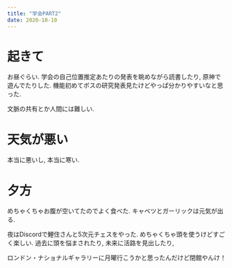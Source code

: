 ```yaml
---
title: "学会PART2"
date: 2020-10-10
---
```


# 起きて
お昼ぐらい. 学会の自己位置推定あたりの発表を眺めながら読書したり, 原神で遊んでたりした. 機能初めてボスの研究発表見たけどやっぱ分かりやすいなと思った.

文脈の共有とか人間には難しい.
# 天気が悪い

本当に悪いし, 本当に寒い.

# 夕方
めちゃくちゃお腹が空いてたのでよく食べた. キャベツとガーリックは元気が出る.

夜はDiscordで鯉住さんと5次元チェスをやった. めちゃくちゃ頭を使うけどすごく楽しい. 過去に頭を悩まされたり, 未来に活路を見出したり,

ロンドン・ナショナルギャラリーに月曜行こうかと思ったんだけど閉館やんけ！